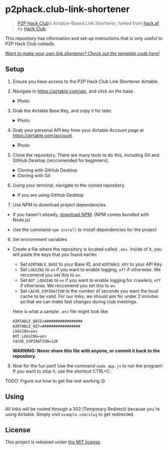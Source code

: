 # p2phack.club-link-shortener

> [P2P Hack Club](https://p2phack.club)’s Airtable-Based Link Shortener, forked from [hack.af](https://github.com/hackclub/hack.af) by [Hack Club](https://hackclub.com/).

This repository has information and set-up instructions that is only useful to P2P Hack Club coleads. 

*[Want to make your own link shortener? Check out the template code here!](https://github.com/hackclub/hack.af)*

## Setup

1. Ensure you have access to the P2P Hack Club Link Shortener Airtable. 

2. Navigate to https://airtable.com/api, and click on the base.

    <details>
    <summary>Photo</summary>

    ![Screenshot of the Airtable API page, with an arrow pointing to "P2P Hack Club Link Shortener".](photos/step2.png)
    
    </details>

3. Grab the Airtable Base Key, and copy it for later.

    <details>
    <summary>Photo</summary>

    ![Screenshot of the Airtable Base API page, with a red box around the paragraph "The ID of this base is: ______"](photos/step3.png)
    

    </details>

4. Grab your personal API key from your Airtable Account page at https://airtable.com/account.

    <details>
    <summary>Photo</summary>

    ![Screenshot of the Airtable Base API page, with a red box around the paragraph "The ID of this base is: ______"](photos/step4.png)
    

    </details>

5. Clone the repository. There are many tools to do this, including Git and GitHub Desktop (reccomended for beginners). 
    
    <details>
    <summary>Cloning with GitHub Desktop</summary>

    * If you haven't already, [download GitHub Desktop](https://desktop.github.com/).

    * Then, click the green clone button at the top of this repository. Click "Open in Desktop".

    ![Screenshot of GitHub's clone button, with the dropdown open. A button in the bottom left corner reads "Open in Desktop"](photos/open-in-desktop.png)

    * Once GitHub Desktop opens, click "Clone". 

    ![Screenshot of GitHub Desktop, with the popup "Clone a Respository". On the bottom right, there is a blue "Clone" button.](photos/clone.png)

    * When it asks you how you are planning to use this fork, click "For my own purposes".

    ![Screenshot of GitHub Desktop, with the popup "How are you planning to use this fork? In a dropdown, "For my own purposes" is highlighted, and there is a blue "Continue" button in the bottom right.](photos/for-my-own-purposes.png)
    
    </details>

    <details>
    <summary>Cloning with Git</summary>

    * If you haven't already, [install Git](https://git-scm.com/downloads).

    * Next, open your terminal/command prompt (cmd)/git bash.

    * Navigate to a directory that you want to clone the repository into. You can use the `cd` command to move directories, and use the `mkdir` command to create folders.
    
    * Use this command to clone the repository into your current folder:
    
        `git clone https://github.com/P2PHackClub/p2phack.club-link-shortener.git`

    </details>

6. Using your terminal, navigate to the cloned repository.

    <details>
    <summary>If you are using GitHub Desktop</summary>

    At the top of the program (or in your menu), click Repository > Open in Terminal.

    ![Open in terminal](photos/open-in-terminal.png)

    </details>

7. Use NPM to download project dependencies.

* If you haven't already, [download NPM](https://nodejs.org/en/download/). (NPM comes bundled with Node.js)

* Use the command `npm install` to install dependencies for the project

8. Set enviornment variables

* Create a file where the repository is located called `.env`. Inside of it, you will paste the keys that you found eariler.
    
    * Set `AIRTABLE_BASE` to your Base ID, and `AIRTABLE_KEY` to your API Key.
    * Set `LOGGING` to `on` if you want to enable logging, `off` if otherwise. We reccomend you set this to `on`.
    * Set `BOT_LOGGING` to `on` if you want to enable logging for crawlers, `off` if otherwise. We reccomend you set this to `on`.
    * Set `CACHE_EXPIRATION` to the number of seconds you want the local cache to be valid. For our links, we should aim for under 2 minutes so that we can make fast changes during club meetings.

    Here is what a sample `.env` file might look like:
    ```
    AIRTABLE_BASE=#################
    AIRTABLE_KEY=#################
    LOGGING=yes
    BOT_LOGGING=yes
    CACHE_EXPIRATION=120
    ```

    **WARNING: Never share this file with anyone, or commit it back to the repository.**

9. Now for the fun part! Use the command `node app.js` to run the program! If you want to stop it, use the shortcut CTRL+C.

TODO: Figure out how to get the rest working 😉


## Using

All links will be routed through a 302 (Temporary Redirect) because you're using Airtable. Simply visit `example.com/slug` to get redirected.

## License

This project is released under [the MIT license](LICENSE).
